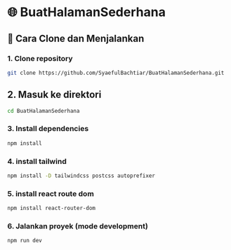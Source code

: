 # 🌐 BuatHalamanSederhana

## 🚀 Cara Clone dan Menjalankan

### 1. Clone repository

```bash
git clone https://github.com/SyaefulBachtiar/BuatHalamanSederhana.git
```
## 2. Masuk ke direktori
```bash
cd BuatHalamanSederhana
```

### 3. Install dependencies
```bash
npm install
```
### 4. install tailwind
```bash
npm install -D tailwindcss postcss autoprefixer
```
### 5. install react route dom
```bash
npm install react-router-dom
```
### 6. Jalankan proyek (mode development)
```bash
npm run dev
```
